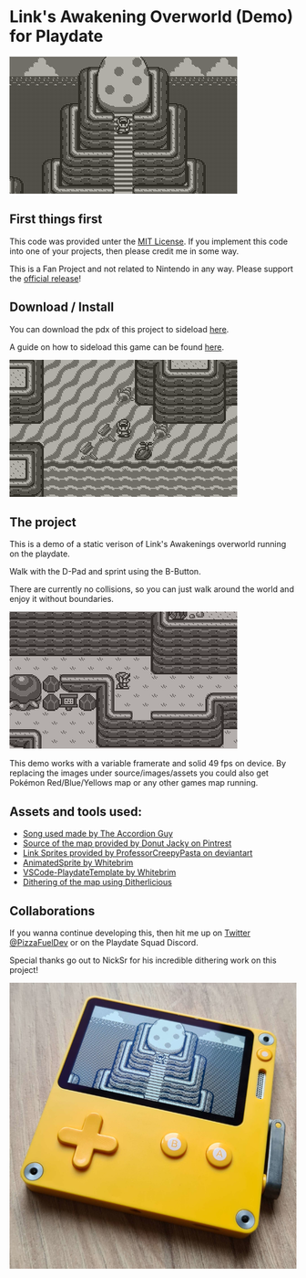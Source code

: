 # Link's Awakening Overworld (Demo) for Playdate 
![Link in fron of Egg](demoimages/egg.png)

## First things first
This code was provided unter the [MIT License](LICENSE). If you implement this code into one of your projects, then please credit me in some way.

This is a Fan Project and not related to Nintendo in any way. Please support the [official release](https://www.nintendo.com/store/products/the-legend-of-zelda-links-awakening-switch/)!


## Download / Install
You can download the pdx of this project to sideload [here](https://github.com/PizzaFuel/Links-Awakening-Overworld-for-Playdate/raw/main/Links-Awakening-Overworld-Download.zip).

A guide on how to sideload this game can be found [here](https://help.play.date/games/sideloading/).

![Link on the starting beach](demoimages/sea.png)

## The project
This is a demo of a static verison of Link's Awakenings overworld running on the playdate.

Walk with the D-Pad and sprint using the B-Button.

There are currently no collisions, so you can just walk around the world and enjoy it without boundaries.

![Link walking to the egg](demoimages/walking.gif)

This demo works with a variable framerate and solid 49 fps on device. By replacing the images under source/images/assets you could also get Pokémon Red/Blue/Yellows map or any other games map running.


## Assets and tools used:

- [Song used made by The Accordion Guy](https://www.youtube.com/watch?v=Xp6UEZFfPbs)
- [Source of the map provided by Donut Jacky on Pintrest](https://www.pinterest.ch/pin/798896421383750450/)
- [Link Sprites provided by 
ProfessorCreepyPasta on deviantart](https://www.deviantart.com/professorcreepypasta/art/Link-s-Awakening-Link-Sprites-for-RPG-Maker-MV-826890016)
- [AnimatedSprite by Whitebrim
](https://github.com/Whitebrim/AnimatedSprite/wiki)
- [VSCode-PlaydateTemplate by Whitebrim](https://github.com/Whitebrim/VSCode-PlaydateTemplate)
- [Dithering of the map using Ditherlicious](https://29a.ch/ditherlicious/)


## Collaborations
If you wanna continue developing this, then hit me up on [Twitter @PizzaFuelDev](https://twitter.com/PizzaFuelDev) or on the Playdate Squad Discord.

Special thanks go out to NickSr for his incredible dithering work on this project!

![Game running on Playdate](demoimages/playdate.png)
